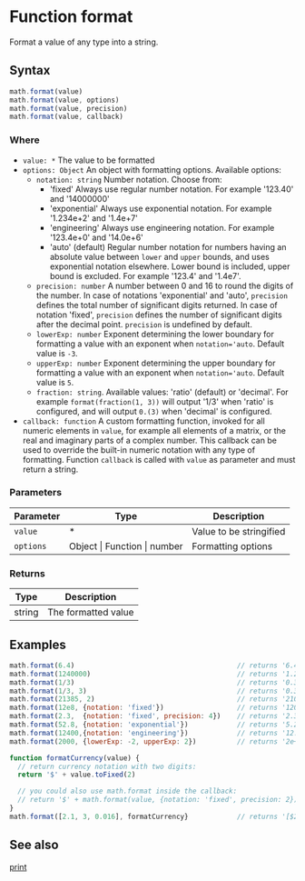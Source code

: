 <!-- Note: This file is automatically generated from source code comments. Changes made in this file will be overridden. -->

# Function format

Format a value of any type into a string.


## Syntax

```js
math.format(value)
math.format(value, options)
math.format(value, precision)
math.format(value, callback)
```

### Where

 - `value: *`
   The value to be formatted
 - `options: Object`
   An object with formatting options. Available options:
   - `notation: string`
     Number notation. Choose from:
     - 'fixed'
       Always use regular number notation.
       For example '123.40' and '14000000'
     - 'exponential'
       Always use exponential notation.
       For example '1.234e+2' and '1.4e+7'
     - 'engineering'
       Always use engineering notation.
       For example '123.4e+0' and '14.0e+6'
     - 'auto' (default)
       Regular number notation for numbers having an absolute value between
       `lower` and `upper` bounds, and uses exponential notation elsewhere.
       Lower bound is included, upper bound is excluded.
       For example '123.4' and '1.4e7'.
   - `precision: number`
     A number between 0 and 16 to round the digits of the number. In case
     of notations 'exponential' and 'auto', `precision` defines the total
     number of significant digits returned.
     In case of notation 'fixed', `precision` defines the number of
     significant digits after the decimal point.
     `precision` is undefined by default.
   - `lowerExp: number`
     Exponent determining the lower boundary for formatting a value with
     an exponent when `notation='auto`. Default value is `-3`.
   - `upperExp: number`
     Exponent determining the upper boundary for formatting a value with
     an exponent when `notation='auto`. Default value is `5`.
   - `fraction: string`. Available values: 'ratio' (default) or 'decimal'.
     For example `format(fraction(1, 3))` will output '1/3' when 'ratio' is
     configured, and will output `0.(3)` when 'decimal' is configured.
- `callback: function`
  A custom formatting function, invoked for all numeric elements in `value`,
  for example all elements of a matrix, or the real and imaginary
  parts of a complex number. This callback can be used to override the
  built-in numeric notation with any type of formatting. Function `callback`
  is called with `value` as parameter and must return a string.

### Parameters

Parameter | Type | Description
--------- | ---- | -----------
`value` | * | Value to be stringified
`options` | Object &#124; Function &#124; number | Formatting options

### Returns

Type | Description
---- | -----------
string | The formatted value


## Examples

```js
math.format(6.4)                                        // returns '6.4'
math.format(1240000)                                    // returns '1.24e6'
math.format(1/3)                                        // returns '0.3333333333333333'
math.format(1/3, 3)                                     // returns '0.333'
math.format(21385, 2)                                   // returns '21000'
math.format(12e8, {notation: 'fixed'})                  // returns '1200000000'
math.format(2.3,  {notation: 'fixed', precision: 4})    // returns '2.3000'
math.format(52.8, {notation: 'exponential'})            // returns '5.28e+1'
math.format(12400,{notation: 'engineering'})            // returns '12.400e+3'
math.format(2000, {lowerExp: -2, upperExp: 2})          // returns '2e+3'

function formatCurrency(value) {
  // return currency notation with two digits:
  return '$' + value.toFixed(2)

  // you could also use math.format inside the callback:
  // return '$' + math.format(value, {notation: 'fixed', precision: 2})
}
math.format([2.1, 3, 0.016], formatCurrency}            // returns '[$2.10, $3.00, $0.02]'
```


## See also

[print](print.md)
